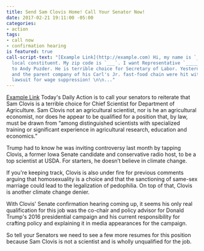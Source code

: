 ```yaml
---
title: Send Sam Clovis Home! Call Your Senator Now!
date: 2017-02-21 19:11:00 -05:00
categories:
- action
tags:
- call now
- confirmation hearing
is featured: true
call-script-text: "[Example Link](http://example.com) Hi, my name is `____`, I'm a
  local constituent. My zip code is `___`. I want Representative `_____` to say NO
  to Andy Puzder. He is terrible choice for Secretary of Labor. Yesterday, Puzder
  and the parent company of his Carl's Jr. fast-food chain were hit with a class action
  lawsuit for wage suppression! \n\n..."
---
```


[Example Link](http://example.com) Today's Daily Action is to call your senators to reiterate that Sam Clovis is a terrible choice for Chief Scientist for Department of Agriculture. Sam Clovis not an agricultural scientist, nor is he an agricultural economist, nor does he appear to be qualified for a position that, by law, must be drawn from “among distinguished scientists with specialized training or significant experience in agricultural research, education and economics.”

Trump had to know he was inviting controversy last month by tapping Clovis, a former Iowa Senate candidate and conservative radio host, to be a top scientist at USDA. For starters, he doesn’t believe in climate change.

If you're keeping track, Clovis is also under fire for previous comments arguing that homosexuality is a choice and that the sanctioning of same-sex marriage could lead to the legalization of pedophilia.  On top of that, Clovis is another climate change denier. 

With Clovis' Senate confirmation hearing coming up, it seems his only real qualification for this job was the co-chair and policy advisor for Donald Trump's 2016 presidential campaign and his current responsibility for crafting policy and explaining it in media appearances for the campaign.

 So tell your Senators we need to see a few more resumes for this position because Sam Clovis is not a scientist and is wholly unqualified for the job. 
